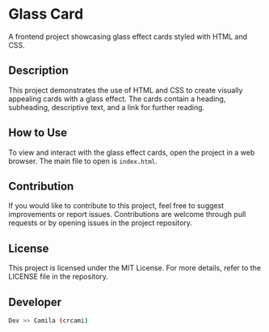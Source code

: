 # Glass Card

A frontend project showcasing glass effect cards styled with HTML and CSS.

## Description

This project demonstrates the use of HTML and CSS to create visually appealing cards with a glass effect. The cards contain a heading, subheading, descriptive text, and a link for further reading.

## How to Use

To view and interact with the glass effect cards, open the project in a web browser. The main file to open is `index.html`.

## Contribution

If you would like to contribute to this project, feel free to suggest improvements or report issues. Contributions are welcome through pull requests or by opening issues in the project repository.

## License

This project is licensed under the MIT License. For more details, refer to the LICENSE file in the repository.

## Developer

```bash
Dev >> Camila (crcami)
```
